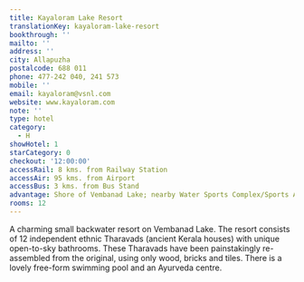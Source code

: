 ```yaml
---
title: Kayaloram Lake Resort
translationKey: kayaloram-lake-resort
bookthrough: ''
mailto: ''
address: ''
city: Allapuzha
postalcode: 688 011
phone: 477-242 040, 241 573
mobile: ''
email: kayaloram@vsnl.com
website: www.kayaloram.com
note: ''
type: hotel
category:
  - H
showHotel: 1
starCategory: 0
checkout: '12:00:00'
accessRail: 8 kms. from Railway Station
accessAir: 95 kms. from Airport
accessBus: 3 kms. from Bus Stand
advantage: Shore of Vembanad Lake; nearby Water Sports Complex/Sports Authority of India
rooms: 12
---
```

A charming small backwater resort on Vembanad Lake. The resort consists of 12 independent ethnic Tharavads (ancient Kerala houses) with unique open-to-sky bathrooms. These Tharavads have been painstakingly re-assembled from the original, using only wood, bricks and tiles. There is a lovely free-form swimming pool and an Ayurveda centre.